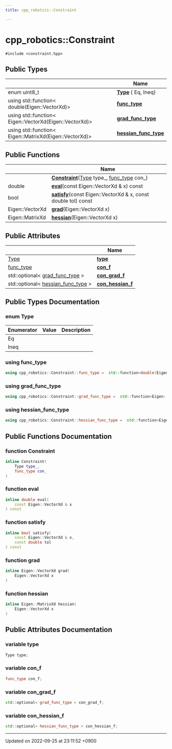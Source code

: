 ```yaml
---
title: cpp_robotics::Constraint

---
```


# cpp_robotics::Constraint






`#include <constraint.hpp>`

## Public Types

|                | Name           |
| -------------- | -------------- |
| enum uint8_t | **[Type](/cpp_robotics_core/doxybook/Classes/structcpp__robotics_1_1Constraint/#enum-type)** { Eq, Ineq} |
| using std::function< double(Eigen::VectorXd)> | **[func_type](/cpp_robotics_core/doxybook/Classes/structcpp__robotics_1_1Constraint/#using-func-type)**  |
| using std::function< Eigen::VectorXd(Eigen::VectorXd)> | **[grad_func_type](/cpp_robotics_core/doxybook/Classes/structcpp__robotics_1_1Constraint/#using-grad-func-type)**  |
| using std::function< Eigen::MatrixXd(Eigen::VectorXd)> | **[hessian_func_type](/cpp_robotics_core/doxybook/Classes/structcpp__robotics_1_1Constraint/#using-hessian-func-type)**  |

## Public Functions

|                | Name           |
| -------------- | -------------- |
| | **[Constraint](/cpp_robotics_core/doxybook/Classes/structcpp__robotics_1_1Constraint/#function-constraint)**([Type](/cpp_robotics_core/doxybook/Classes/structcpp__robotics_1_1Constraint/#enum-type) type_, [func_type](/cpp_robotics_core/doxybook/Classes/structcpp__robotics_1_1Constraint/#using-func-type) con_) |
| double | **[eval](/cpp_robotics_core/doxybook/Classes/structcpp__robotics_1_1Constraint/#function-eval)**(const Eigen::VectorXd & x) const |
| bool | **[satisfy](/cpp_robotics_core/doxybook/Classes/structcpp__robotics_1_1Constraint/#function-satisfy)**(const Eigen::VectorXd & x, const double tol) const |
| Eigen::VectorXd | **[grad](/cpp_robotics_core/doxybook/Classes/structcpp__robotics_1_1Constraint/#function-grad)**(Eigen::VectorXd x) |
| Eigen::MatrixXd | **[hessian](/cpp_robotics_core/doxybook/Classes/structcpp__robotics_1_1Constraint/#function-hessian)**(Eigen::VectorXd x) |

## Public Attributes

|                | Name           |
| -------------- | -------------- |
| [Type](/cpp_robotics_core/doxybook/Classes/structcpp__robotics_1_1Constraint/#enum-type) | **[type](/cpp_robotics_core/doxybook/Classes/structcpp__robotics_1_1Constraint/#variable-type)**  |
| [func_type](/cpp_robotics_core/doxybook/Classes/structcpp__robotics_1_1Constraint/#using-func-type) | **[con_f](/cpp_robotics_core/doxybook/Classes/structcpp__robotics_1_1Constraint/#variable-con-f)**  |
| std::optional< [grad_func_type](/cpp_robotics_core/doxybook/Classes/structcpp__robotics_1_1Constraint/#using-grad-func-type) > | **[con_grad_f](/cpp_robotics_core/doxybook/Classes/structcpp__robotics_1_1Constraint/#variable-con-grad-f)**  |
| std::optional< [hessian_func_type](/cpp_robotics_core/doxybook/Classes/structcpp__robotics_1_1Constraint/#using-hessian-func-type) > | **[con_hessian_f](/cpp_robotics_core/doxybook/Classes/structcpp__robotics_1_1Constraint/#variable-con-hessian-f)**  |

## Public Types Documentation

### enum Type

| Enumerator | Value | Description |
| ---------- | ----- | ----------- |
| Eq | |   |
| Ineq | |   |




### using func_type

```cpp
using cpp_robotics::Constraint::func_type =  std::function<double(Eigen::VectorXd)>;
```


### using grad_func_type

```cpp
using cpp_robotics::Constraint::grad_func_type =  std::function<Eigen::VectorXd(Eigen::VectorXd)>;
```


### using hessian_func_type

```cpp
using cpp_robotics::Constraint::hessian_func_type =  std::function<Eigen::MatrixXd(Eigen::VectorXd)>;
```


## Public Functions Documentation

### function Constraint

```cpp
inline Constraint(
    Type type_,
    func_type con_
)
```


### function eval

```cpp
inline double eval(
    const Eigen::VectorXd & x
) const
```


### function satisfy

```cpp
inline bool satisfy(
    const Eigen::VectorXd & x,
    const double tol
) const
```


### function grad

```cpp
inline Eigen::VectorXd grad(
    Eigen::VectorXd x
)
```


### function hessian

```cpp
inline Eigen::MatrixXd hessian(
    Eigen::VectorXd x
)
```


## Public Attributes Documentation

### variable type

```cpp
Type type;
```


### variable con_f

```cpp
func_type con_f;
```


### variable con_grad_f

```cpp
std::optional< grad_func_type > con_grad_f;
```


### variable con_hessian_f

```cpp
std::optional< hessian_func_type > con_hessian_f;
```


-------------------------------

Updated on 2022-09-25 at 23:11:52 +0900